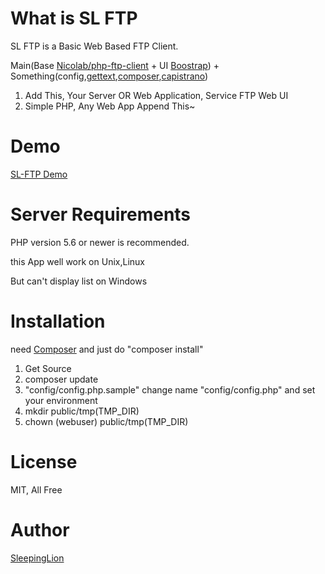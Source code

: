 # What is SL FTP

SL FTP is a Basic Web Based FTP Client.

Main(Base [Nicolab/php-ftp-client](https://github.com/Nicolab/php-ftp-client) + UI [Boostrap](http://getbootstrap.com)) + Something(config,[gettext](http://php.net/manual/en/book.gettext.php),[composer](https://getcomposer.org/),[capistrano](http://capistranorb.com/))

1. Add This, Your Server OR Web Application, Service FTP Web UI
2. Simple PHP, Any Web App Append This~

# Demo

[SL-FTP Demo](http://demo.sl-ftp.site)

# Server Requirements

PHP version 5.6 or newer is recommended.

this App well work on Unix,Linux  

But can't display list on Windows

# Installation

need [Composer](https://getcomposer.org)
and just do "composer install"

1. Get Source
2. composer update
3. "config/config.php.sample" change name "config/config.php" and set your environment
4. mkdir public/tmp(TMP_DIR)
5. chown (webuser) public/tmp(TMP_DIR)

# License

MIT, All Free


# Author

[SleepingLion](http://www.sleepinglion.pe.kr)
